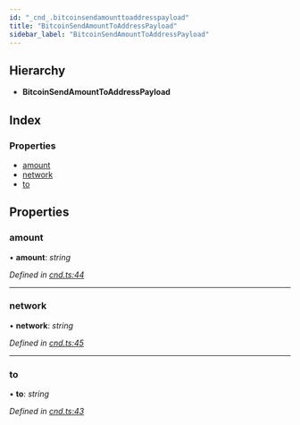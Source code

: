 ```yaml
---
id: "_cnd_.bitcoinsendamounttoaddresspayload"
title: "BitcoinSendAmountToAddressPayload"
sidebar_label: "BitcoinSendAmountToAddressPayload"
---
```


## Hierarchy

* **BitcoinSendAmountToAddressPayload**

## Index

### Properties

* [amount](_cnd_.bitcoinsendamounttoaddresspayload.md#amount)
* [network](_cnd_.bitcoinsendamounttoaddresspayload.md#network)
* [to](_cnd_.bitcoinsendamounttoaddresspayload.md#to)

## Properties

###  amount

• **amount**: *string*

*Defined in [cnd.ts:44](https://github.com/comit-network/comit-js-sdk/blob/68ef370/src/cnd.ts#L44)*

___

###  network

• **network**: *string*

*Defined in [cnd.ts:45](https://github.com/comit-network/comit-js-sdk/blob/68ef370/src/cnd.ts#L45)*

___

###  to

• **to**: *string*

*Defined in [cnd.ts:43](https://github.com/comit-network/comit-js-sdk/blob/68ef370/src/cnd.ts#L43)*
